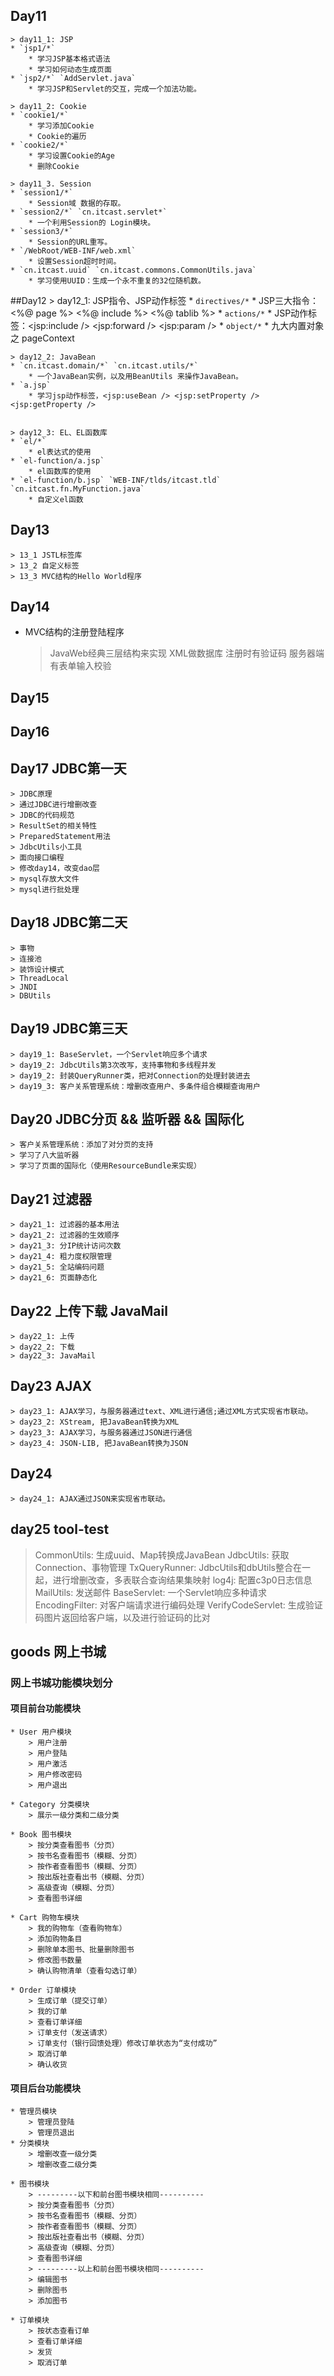 ## Day11
    > day11_1: JSP
    * `jsp1/*`
        * 学习JSP基本格式语法
        * 学习如何动态生成页面
    * `jsp2/*` `AddServlet.java`
        * 学习JSP和Servlet的交互，完成一个加法功能。

    > day11_2: Cookie
    * `cookie1/*`
        * 学习添加Cookie
        * Cookie的遍历
    * `cookie2/*`
        * 学习设置Cookie的Age
        * 删除Cookie

    > day11_3. Session
    * `session1/*`
        * Session域 数据的存取。
    * `session2/*` `cn.itcast.servlet*`
        * 一个利用Session的 Login模块。
    * `session3/*`
        * Session的URL重写。
    * `/WebRoot/WEB-INF/web.xml`
        * 设置Session超时时间。
    * `cn.itcast.uuid` `cn.itcast.commons.CommonUtils.java`
        * 学习使用UUID：生成一个永不重复的32位随机数。

##Day12
    > day12_1: JSP指令、JSP动作标签
    * `directives/*`
        * JSP三大指令：<%@ page %> <%@ include %> <%@ tablib %>
    * `actions/*`
        * JSP动作标签：<jsp:include /> <jsp:forward /> <jsp:param />
    * `object/*`
        * 九大内置对象之 pageContext

    > day12_2: JavaBean
    * `cn.itcast.domain/*` `cn.itcast.utils/*`
        * 一个JavaBean实例，以及用BeanUtils 来操作JavaBean。
    * `a.jsp`
        * 学习jsp动作标签，<jsp:useBean /> <jsp:setProperty /> <jsp:getProperty />


    > day12_3: EL、EL函数库
    * `el/*`
        * el表达式的使用
    * `el-function/a.jsp`
        * el函数库的使用
    * `el-function/b.jsp` `WEB-INF/tlds/itcast.tld` `cn.itcast.fn.MyFunction.java`
        * 自定义el函数

## Day13
    > 13_1 JSTL标签库
    > 13_2 自定义标签
    > 13_3 MVC结构的Hello World程序

## Day14

* MVC结构的注册登陆程序
    > JavaWeb经典三层结构来实现
    > XML做数据库
    > 注册时有验证码
    > 服务器端有表单输入校验

## Day15

## Day16

## Day17 JDBC第一天
    > JDBC原理
    > 通过JDBC进行增删改查
    > JDBC的代码规范
    > ResultSet的相关特性
    > PreparedStatement用法
    > JdbcUtils小工具
    > 面向接口编程
    > 修改day14，改变dao层
    > mysql存放大文件
    > mysql进行批处理


## Day18 JDBC第二天
    > 事物
    > 连接池
    > 装饰设计模式
    > ThreadLocal
    > JNDI
    > DBUtils

## Day19 JDBC第三天
    > day19_1: BaseServlet，一个Servlet响应多个请求
    > day19_2: JdbcUtils第3次改写，支持事物和多线程并发
    > day19_2: 封装QueryRunner类，把对Connection的处理封装进去
    > day19_3: 客户关系管理系统：增删改查用户、多条件组合模糊查询用户

## Day20 JDBC分页 && 监听器 && 国际化
    > 客户关系管理系统：添加了对分页的支持
    > 学习了八大监听器
    > 学习了页面的国际化（使用ResourceBundle来实现）


## Day21 过滤器
    > day21_1: 过滤器的基本用法
    > day21_2: 过滤器的生效顺序
    > day21_3: 分IP统计访问次数
    > day21_4: 粗力度权限管理
    > day21_5: 全站编码问题
    > day21_6: 页面静态化

## Day22 上传下载 JavaMail
    > day22_1: 上传
    > day22_2: 下载
    > day22_3: JavaMail

## Day23 AJAX
    > day23_1: AJAX学习，与服务器通过text、XML进行通信;通过XML方式实现省市联动。
    > day23_2: XStream, 把JavaBean转换为XML
    > day23_3: AJAX学习，与服务器通过JSON进行通信
    > day23_4: JSON-LIB, 把JavaBean转换为JSON

## Day24
    > day24_1: AJAX通过JSON来实现省市联动。


## day25 tool-test
  > CommonUtils: 生成uuid、Map转换成JavaBean
  > JdbcUtils: 获取Connection、事物管理
  > TxQueryRunner: JdbcUtils和dbUtils整合在一起，进行增删改查，多表联合查询结果集映射
  > log4j: 配置c3p0日志信息
  > MailUtils: 发送邮件
  > BaseServlet: 一个Servlet响应多种请求
  > EncodingFilter: 对客户端请求进行编码处理
  > VerifyCodeServlet: 生成验证码图片返回给客户端，以及进行验证码的比对

## goods 网上书城

### 网上书城功能模块划分

#### 项目前台功能模块
	* User 用户模块
		> 用户注册
		> 用户登陆
		> 用户激活
		> 用户修改密码
		> 用户退出

	* Category 分类模块
		> 展示一级分类和二级分类

	* Book 图书模块
		> 按分类查看图书（分页）
		> 按书名查看图书（模糊、分页）
		> 按作者查看图书（模糊、分页）
		> 按出版社查看出书（模糊、分页）
		> 高级查询（模糊、分页）
		> 查看图书详细

	* Cart 购物车模块
		> 我的购物车（查看购物车）
		> 添加购物条目
		> 删除单本图书、批量删除图书
		> 修改图书数量
		> 确认购物清单（查看勾选订单）

	* Order 订单模块
		> 生成订单（提交订单）
		> 我的订单
		> 查看订单详细
		> 订单支付（发送请求）
		> 订单支付（银行回馈处理）修改订单状态为“支付成功”
		> 取消订单
		> 确认收货

#### 项目后台功能模块
	* 管理员模块
		> 管理员登陆
		> 管理员退出
	* 分类模块
		> 增删改查一级分类
		> 增删改查二级分类

	* 图书模块
		> ---------以下和前台图书模块相同----------
		> 按分类查看图书（分页）
		> 按书名查看图书（模糊、分页）
		> 按作者查看图书（模糊、分页）
		> 按出版社查看出书（模糊、分页）
		> 高级查询（模糊、分页）
		> 查看图书详细
		> ---------以上和前台图书模块相同----------
		> 编辑图书
		> 删除图书
		> 添加图书

	* 订单模块
		> 按状态查看订单
		> 查看订单详细
		> 发货
		> 取消订单


